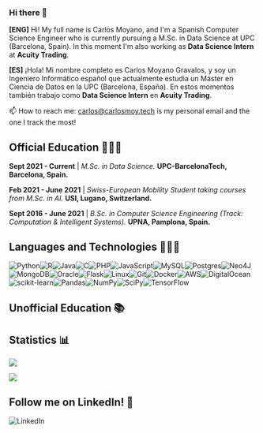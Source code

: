### Hi there 👋

<!--
**carlos-moy-gra/carlos-moy-gra** is a ✨ _special_ ✨ repository because its `README.md` (this file) appears on your GitHub profile.
-->

**[ENG]** Hi! My full name is Carlos Moyano, and I'm a Spanish Computer Science Engineer who is currently pursuing a M.Sc. in Data Science at UPC (Barcelona, Spain). In this moment I'm also working as **Data Science Intern** at **Acuity Trading**.

**[ES]** ¡Hola! Mi nombre completo es Carlos Moyano Gravalos, y soy un Ingeniero Informático español que actualmente estudia un Máster en Ciencia de Datos en la UPC (Barcelona, España). En estos momentos también trabajo como **Data Science Intern** en **Acuity Trading**.

📫 How to reach me: carlos@carlosmoy.tech is my personal email and the one I track the most!

## Official Education 👨🏻‍🎓

**Sept 2021 - Current** | *M.Sc. in Data Science.* **UPC-BarcelonaTech, Barcelona, Spain.**

**Feb 2021 - June 2021** | *Swiss-European Mobility Student taking courses from M.Sc. in AI.* **USI, Lugano, Switzerland.**

**Sept 2016 - June 2021** | *B.Sc. in Computer Science Engineering (Track: Computation & Intelligent Systems).* **UPNA, Pamplona, Spain.**

## Languages and Technologies 👨🏻‍💻
![Python](https://camo.githubusercontent.com/a71f1a20d58a3506dd5f32dcb31461bd5102a0bd33dbf49db9195c589eaca8d7/68747470733a2f2f696d672e736869656c64732e696f2f62616467652f707974686f6e2532302d2532333134333534432e7376673f267374796c653d666f722d7468652d6261646765266c6f676f3d707974686f6e266c6f676f436f6c6f723d7768697465)![R](https://img.shields.io/badge/r-%23276DC3.svg?style=for-the-badge&logo=r&logoColor=white)![Java](https://img.shields.io/badge/java-%23ED8B00.svg?style=for-the-badge&logo=java&logoColor=white)![C](https://img.shields.io/badge/c-%2300599C.svg?style=for-the-badge&logo=c&logoColor=white)![PHP](https://camo.githubusercontent.com/a05090df3be7e139e4cde9f3dd44986c26cd512148a98272602fc7f75f84bf49/68747470733a2f2f696d672e736869656c64732e696f2f62616467652f7068702532302d2532333737374242342e7376673f267374796c653d666f722d7468652d6261646765266c6f676f3d706870266c6f676f436f6c6f723d7768697465)![JavaScript](https://camo.githubusercontent.com/62d37abe760867620e0baea1066303719d630a82936837ba7bff6b0c754e3c9f/68747470733a2f2f696d672e736869656c64732e696f2f62616467652f6a6176617363726970742532302d2532333332333333302e7376673f267374796c653d666f722d7468652d6261646765266c6f676f3d6a617661736372697074266c6f676f436f6c6f723d253233463744463145)![MySQL](https://camo.githubusercontent.com/4524c09f8c821218b3c602e3e5a222ce00c290c2f87e264b40f398a6b486bd91/68747470733a2f2f696d672e736869656c64732e696f2f62616467652f6d7973716c2d2532333030303030662e7376673f267374796c653d666f722d7468652d6261646765266c6f676f3d6d7973716c266c6f676f436f6c6f723d7768697465)![Postgres](https://img.shields.io/badge/postgres-%23316192.svg?style=for-the-badge&logo=postgresql&logoColor=white)![Neo4J](https://img.shields.io/badge/Neo4j-008CC1?style=for-the-badge&logo=neo4j&logoColor=white)![MongoDB](https://img.shields.io/badge/MongoDB-%234ea94b.svg?style=for-the-badge&logo=mongodb&logoColor=white)![Oracle](https://img.shields.io/badge/Oracle-F80000?style=for-the-badge&logo=oracle&logoColor=white)![Flask](https://img.shields.io/badge/flask-%23000.svg?style=for-the-badge&logo=flask&logoColor=white)![Linux](https://img.shields.io/badge/Linux-FCC624?style=for-the-badge&logo=linux&logoColor=black)![Git](https://img.shields.io/badge/git-%23F05033.svg?style=for-the-badge&logo=git&logoColor=white)![Docker](https://img.shields.io/badge/docker-%230db7ed.svg?style=for-the-badge&logo=docker&logoColor=white)![AWS](https://img.shields.io/badge/AWS-%23FF9900.svg?style=for-the-badge&logo=amazon-aws&logoColor=white)![DigitalOcean](https://img.shields.io/badge/DigitalOcean-%230167ff.svg?style=for-the-badge&logo=digitalOcean&logoColor=white)![scikit-learn](https://img.shields.io/badge/scikit--learn-%23F7931E.svg?style=for-the-badge&logo=scikit-learn&logoColor=white)![Pandas](https://img.shields.io/badge/pandas-%23150458.svg?style=for-the-badge&logo=pandas&logoColor=white)![NumPy](https://img.shields.io/badge/numpy-%23013243.svg?style=for-the-badge&logo=numpy&logoColor=white)![SciPy](https://img.shields.io/badge/SciPy-%230C55A5.svg?style=for-the-badge&logo=scipy&logoColor=%white)![TensorFlow](https://img.shields.io/badge/TensorFlow-%23FF6F00.svg?style=for-the-badge&logo=TensorFlow&logoColor=white)

## Unofficial Education 📚


## Statistics 📊
![](https://github-readme-stats.vercel.app/api?username=carlos-moy-gra)

![](https://github-readme-stats.vercel.app/api/top-langs/?username=carlos-moy-gra&layout=compact)

## Follow me on LinkedIn! 👀
![LinkedIn](https://img.shields.io/badge/linkedin-%230077B5.svg?style=for-the-badge&logo=linkedin&logoColor=white)
